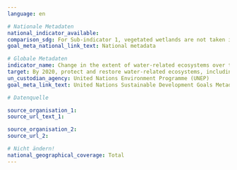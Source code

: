 ```yaml
---
language: en

# Nationale Metadaten
national_indicator_available:
comparison_sdg: For Sub-indicator 1, vegetated wetlands are not taken into account. Also the annual change in the spatial extent is calculated and not the change in the five year mean as suggested in the international metadata. Sub-indicator 3 is compliant with the international metadata description. 
goal_meta_national_link_text: National metadata

# Globale Metadaten
indicator_name: Change in the extent of water-related ecosystems over time
target: By 2020, protect and restore water-related ecosystems, including mountains, forests, wetlands, rivers, aquifers and lakes
un_custodian_agency: United Nations Environment Programme (UNEP)
goal_meta_link_text: United Nations Sustainable Development Goals Metadata

# Datenquelle

source_organisation_1:
source_url_text_1:

source_organisation_2:
source_url_2:

# Nicht ändern!
national_geographical_coverage: Total
---
```

